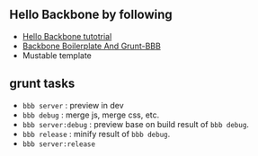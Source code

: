 ## Hello Backbone by following
  - [Hello Backbone tutotrial](http://arturadib.com/hello-backbonejs/) 
  - [Backbone Boilerplate And Grunt-BBB](http://addyosmani.github.com/backbone-fundamentals/#backboneboilerplate)
  - Mustable template

## grunt tasks
  - `bbb server` : preview in dev
  - `bbb debug` : merge js, merge css, etc.
  - `bbb server:debug` : preview base on build result of `bbb debug`.
  - `bbb release` : minify result of `bbb debug`.
  - `bbb server:release`
  

